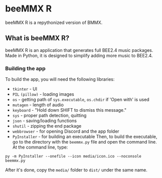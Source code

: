 # beeMMX R
beeMMX R is a repythonized version of BMMX.
## What is beeMMX R?
beeMMX R is an application that generates full BEE2.4 music packages. Made in Python, it is designed to simplify adding more music to BEE2.4.
### Building the app
To build the app, you will need the following libraries:
* `tkinter` - UI
* `PIL` `(pillow)` - loading images
* `os` - getting path of `sys.executable`, `os.chdir` if 'Open with' is used
* `mutagen` - length of audio
* `keyboard` - "Hold down SHIFT to dismiss this message."
* `sys` - proper path detection, quitting
* `json` - saving/loading functions
* `shutil` - zipping the end package
* `webbrowser` - for opening Discord and the app folder
* `PyInstaller` - for building an executable
Then, to build the executable, go to the directory with the `beemmx.py` file and open the command line.
At the command line, type:
```
py -m PyInstaller --onefile --icon media/icon.ico --noconsole beemmx.py
```
After it's done, copy the `media/` folder to `dist/` under the same name.
